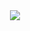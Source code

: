 <!--
**Q3Ci7/Q3Ci7** is a ✨ _special_ ✨ repository because its `README.md` (this file) appears on your GitHub profile.

Here are some ideas to get you started:

- 🔭 I’m currently working on ...
- 🌱 I’m currently learning ...
- 👯 I’m looking to collaborate on ...
- 🤔 I’m looking for help with ...
- 💬 Ask me about ...
- 📫 How to reach me: ...
- 😄 Pronouns: ...
- ⚡ Fun fact: ...
-->
<div align="center"> <img src="https://readme-typing-svg.herokuapp.com/demo/?font=Agu+Display&color=F73A08&center=%E7%9C%9F&vCenter=%E7%9C%9F&repeat=%E7%9C%9F&random=%E5%81%87&lines=Ricky%2C+Ricky" /></div>
